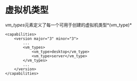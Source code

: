 # 虚拟机类型

*vm\_types*元素定义了每一个可用于创建的虚拟机类型*(vm\_type)*

              
    <capabilities>
        <version major="3" minor="3">
            ...
            <vm_types>
                <vm_type>desktop</vm_type>
                <vm_type>server</vm_type>
            </vm_types>
            ...
        </version>
    </capabilities> 
              
           

